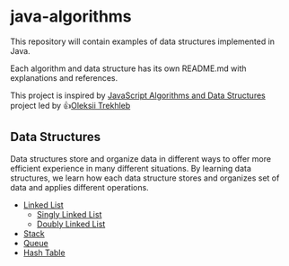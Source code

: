 # java-algorithms
This repository will contain examples of data structures implemented in Java.

Each algorithm and data structure has its own README.md with explanations and references.

This project is inspired by [JavaScript Algorithms and Data Structures](https://github.com/trekhleb/javascript-algorithms) project
led by :+1:[Oleksii Trekhleb](https://github.com/trekhleb)

## Data Structures
Data structures store and organize data in different ways to offer more efficient experience in many different situations.
By learning data structures, we learn how each data structure stores and organizes set of data and applies different operations.

* [Linked List](src/main/datastructures/linkedlist)
  * [Singly Linked List](src/main/datastructures/linkedlist/singly)
  * [Doubly Linked List](src/main/datastructures/linkedlist/doubly)
* [Stack](src/main/datastructures/stack)
* [Queue](src/main/datastructures/queue)
* [Hash Table](src/main/datastructures/hashtable)
